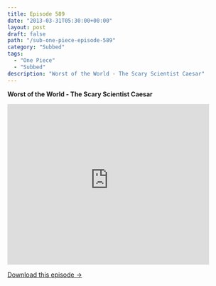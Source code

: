 ```yaml
---
title: Episode 589
date: "2013-03-31T05:30:00+00:00"
layout: post
draft: false
path: "/sub-one-piece-episode-589"
category: "Subbed"
tags:
  - "One Piece"
  - "Subbed"
description: "Worst of the World - The Scary Scientist Caesar"
---
```


**Worst of the World - The Scary Scientist Caesar**

<iframe width="640" height="360" src="https://www.rapidvideo.com/e/G6FRPFM8EB" frameborder="0" marginwidth=0 marginheight=0 scrolling=no allowfullscreen style="max-width:90%;"></iframe>

<a href="http://ouo.io/qs/eCodkFEQ?s=https://www.rapidvideo.com/d/G6FRPFM8EB" class="styled_a">Download this episode →</a>

